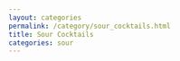 ```yaml
---
layout: categories
permalink: /category/sour_cocktails.html
title: Sour Cocktails
categories: sour
---
```

